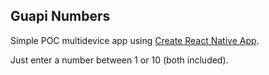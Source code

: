 ## Guapi Numbers

Simple POC multidevice app using [Create React Native App](https://github.com/react-community/create-react-native-app).

Just enter a number between 1 or 10 (both included).